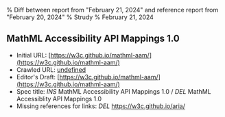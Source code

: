 % Diff between report from "February 21, 2024" and reference report from "February 20, 2024"
% Strudy
% February 21, 2024

## MathML Accessibility API Mappings 1.0

- Initial URL: [https://w3c.github.io/mathml-aam/](https://w3c.github.io/mathml-aam/)
- Crawled URL: [undefined](undefined)
- Editor's Draft: [https://w3c.github.io/mathml-aam/](https://w3c.github.io/mathml-aam/)
- Spec title: *INS* MathML Accessibility API Mappings 1.0 / *DEL* MathML Accessiblity API Mappings 1.0
- Missing references for links: *DEL* https://w3c.github.io/aria/



